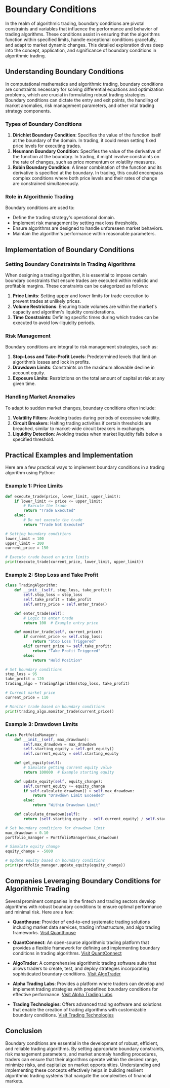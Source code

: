 # Boundary Conditions

In the realm of algorithmic trading, boundary conditions are pivotal constraints and variables that influence the performance and behavior of trading algorithms. These conditions assist in ensuring that the algorithms function within specified limits, handle exceptional conditions gracefully, and adapt to market dynamic changes. This detailed exploration dives deep into the concept, application, and significance of boundary conditions in algorithmic trading.

## Understanding Boundary Conditions

In computational mathematics and algorithmic trading, boundary conditions are constraints necessary for solving differential equations and optimization problems, which are crucial in formulating robust trading strategies. Boundary conditions can dictate the entry and exit points, the handling of market anomalies, risk management parameters, and other vital trading strategy components.

### Types of Boundary Conditions

1. **Dirichlet Boundary Condition**: Specifies the value of the function itself at the boundary of the domain. In trading, it could mean setting fixed price levels for executing trades.
2. **Neumann Boundary Condition**: Specifies the value of the derivative of the function at the boundary. In trading, it might involve constraints on the rate of changes, such as price momentum or volatility measures.
3. **Robin Boundary Condition**: A linear combination of the function and its derivative is specified at the boundary. In trading, this could encompass complex conditions where both price levels and their rates of change are constrained simultaneously.

### Role in Algorithmic Trading

Boundary conditions are used to:
- Define the trading strategy's operational domain.
- Implement risk management by setting max loss thresholds.
- Ensure algorithms are designed to handle unforeseen market behaviors.
- Maintain the algorithm's performance within reasonable parameters.

## Implementation of Boundary Conditions

### Setting Boundary Constraints in Trading Algorithms

When designing a trading algorithm, it is essential to impose certain boundary constraints that ensure trades are executed within realistic and profitable margins. These constraints can be categorized as follows:

1. **Price Limits**: Setting upper and lower limits for trade execution to prevent trades at unlikely prices.
2. **Volume Restrictions**: Ensuring trade volumes are within the market's capacity and algorithm's liquidity considerations.
3. **Time Constraints**: Defining specific times during which trades can be executed to avoid low-liquidity periods.

### Risk Management

Boundary conditions are integral to risk management strategies, such as:
1. **Stop-Loss and Take-Profit Levels**: Predetermined levels that limit an algorithm’s losses and lock in profits.
2. **Drawdown Limits**: Constraints on the maximum allowable decline in account equity.
3. **Exposure Limits**: Restrictions on the total amount of capital at risk at any given time.

### Handling Market Anomalies

To adapt to sudden market changes, boundary conditions often include:
1. **Volatility Filters**: Avoiding trades during periods of excessive volatility.
2. **Circuit Breakers**: Halting trading activities if certain thresholds are breached, similar to market-wide circuit breakers in exchanges.
3. **Liquidity Detection**: Avoiding trades when market liquidity falls below a specified threshold.

## Practical Examples and Implementation

Here are a few practical ways to implement boundary conditions in a trading algorithm using Python:

### Example 1: Price Limits

```python
def execute_trade(price, lower_limit, upper_limit):
    if lower_limit <= price <= upper_limit:
        # Execute the trade
        return "Trade Executed"
    else:
        # Do not execute the trade
        return "Trade Not Executed"

# Setting boundary conditions
lower_limit = 100
upper_limit = 200
current_price = 150

# Execute trade based on price limits
print(execute_trade(current_price, lower_limit, upper_limit))
```

### Example 2: Stop Loss and Take Profit

```python
class TradingAlgorithm:
    def __init__(self, stop_loss, take_profit):
        self.stop_loss = stop_loss
        self.take_profit = take_profit
        self.entry_price = self.enter_trade()

    def enter_trade(self):
        # Logic to enter trade
        return 100  # Example entry price

    def monitor_trade(self, current_price):
        if current_price <= self.stop_loss:
            return "Stop Loss Triggered"
        elif current_price >= self.take_profit:
            return "Take Profit Triggered"
        else:
            return "Hold Position"

# Set boundary conditions
stop_loss = 95
take_profit = 120
trading_algo = TradingAlgorithm(stop_loss, take_profit)

# Current market price
current_price = 110

# Monitor trade based on boundary conditions
print(trading_algo.monitor_trade(current_price))
```

### Example 3: Drawdown Limits

```python
class PortfolioManager:
    def __init__(self, max_drawdown):
        self.max_drawdown = max_drawdown
        self.starting_equity = self.get_equity()
        self.current_equity = self.starting_equity

    def get_equity(self):
        # Simulate getting current equity value
        return 100000  # Example starting equity

    def update_equity(self, equity_change):
        self.current_equity += equity_change
        if self.calculate_drawdown() > self.max_drawdown:
            return "Drawdown Limit Exceeded"
        else:
            return "Within Drawdown Limit"

    def calculate_drawdown(self):
        return (self.starting_equity - self.current_equity) / self.starting_equity

# Set boundary conditions for drawdown limit
max_drawdown = 0.10
portfolio_manager = PortfolioManager(max_drawdown)

# Simulate equity change
equity_change = -5000

# Update equity based on boundary conditions
print(portfolio_manager.update_equity(equity_change))
```

## Companies Leveraging Boundary Conditions for Algorithmic Trading

Several prominent companies in the fintech and trading sectors develop algorithms with robust boundary conditions to ensure optimal performance and minimal risk. Here are a few:

- **Quanthouse**: Provider of end-to-end systematic trading solutions including market data services, trading infrastructure, and algo trading frameworks.
  [Visit Quanthouse](https://www.quanthouse.com/)
  
- **QuantConnect**: An open-source algorithmic trading platform that provides a flexible framework for defining and implementing boundary conditions in trading algorithms.
  [Visit QuantConnect](https://www.quantconnect.com/)
  
- **AlgoTrader**: A comprehensive algorithmic trading software suite that allows traders to create, test, and deploy strategies incorporating sophisticated boundary conditions.
  [Visit AlgoTrader](https://www.algotrader.com/)

- **Alpha Trading Labs**: Provides a platform where traders can develop and implement trading strategies with predefined boundary conditions for effective performance.
  [Visit Alpha Trading Labs](https://alphatradinglabs.com/)

- **Trading Technologies**: Offers advanced trading software and solutions that enable the creation of trading algorithms with customizable boundary conditions.
  [Visit Trading Technologies](https://www.tradingtechnologies.com/)

## Conclusion

Boundary conditions are essential in the development of robust, efficient, and reliable trading algorithms. By setting appropriate boundary constraints, risk management parameters, and market anomaly handling procedures, traders can ensure that their algorithms operate within the desired range, minimize risks, and capitalize on market opportunities. Understanding and implementing these concepts effectively helps in building resilient algorithmic trading systems that navigate the complexities of financial markets.